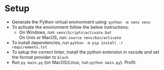 # Setup

- Generate the Python virtual environment using: `python -m venv venv`
- To activate the environment follow the below instructions:
  - On Windows, run: `venv\Scripts\activate.bat` <br/>
On Unix or MacOS, run: `source venv/bin/activate`
- To install dependencies, run `python -m pip install -r requirements.txt`
- To setup the correct linter, install the python extension in vscode and set the format provider to `black`
- Run `py main.py` (on MacOS/Linux, run `python main.py`). Profit.